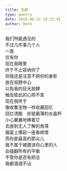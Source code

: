 ```yaml
---  
title: 无题  
type: poetry  
date: 2015-06-22 14:37:41  
author: Herb    
---  
```

我们所能遇见的  
不过几件事几个人  
一度  
仅有你    
现在我眼里  
终于不止容纳你了  
但我还是注意不把你的身影  
放在视野中心  
以免我的目光放肆  
触及彼此的心照不宣    
现在我终于  
像收集宝物一样收藏回忆  
回忆清脆　却是磨薄的水晶杯  
小心翼翼地捧着它  
去放到无人了解的角落    
婚宴上摞起一座香槟塔  
而你是最高的那尖儿  
我不属于被邀进你心里的人  
会碰翻所有的平衡    
不管你是否有顾忌  
我都滴酒不沾
